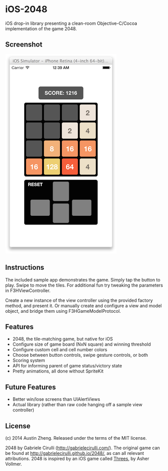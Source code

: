 
iOS-2048
================

iOS drop-in library presenting a clean-room Objective-C/Cocoa implementation of the game 2048.

Screenshot
----------
![Screenshot](screenshots/ss1.png?raw=true)

Instructions
------------
The included sample app demonstrates the game. Simply tap the button to play. Swipe to move the tiles. For additional fun try tweaking the parameters in F3HViewController.

Create a new instance of the view controller using the provided factory method, and present it. Or manually create and configure a view and model object, and bridge them using F3HGameModelProtocol.

Features
--------
- 2048, the tile-matching game, but native for iOS
- Configure size of game board (NxN square) and winning threshold
- Configure custom cell and cell number colors
- Choose between button controls, swipe gesture controls, or both
- Scoring system
- API for informing parent of game status/victory state
- Pretty animations, all done without SpriteKit

Future Features
---------------
- Better win/lose screens than UIAlertViews
- Actual library (rather than raw code hanging off a sample view controller)

License
-------
(c) 2014 Austin Zheng. Released under the terms of the MIT license.

2048 by Gabriele Cirulli (http://gabrielecirulli.com/). The original game can be found at http://gabrielecirulli.github.io/2048/, as can all relevant attributions. 2048 is inspired by an iOS game called [Threes](http://asherv.com/threes/), by Asher Vollmer.
